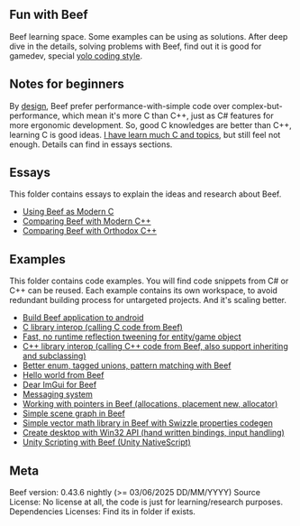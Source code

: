 Fun with Beef
-------------
Beef learning space. Some examples can be using as solutions.
After deep dive in the details, solving problems with Beef, find out it is good for gamedev, special [yolo coding style](https://github.com/a327ex/blog/issues/24).


Notes for beginners
-------------------
By [design](https://www.beeflang.org/docs/foreward/), Beef prefer performance-with-simple
code over complex-but-performance, which mean it's more C than C++, just as C# features for more ergonomic development. So, good C knowledges are better than C++, learning C is good ideas. [I have learn much C and topics](https://github.com/maihd/maicstyle), but still feel not enough. Details can find in essays sections. 


Essays
------
This folder contains essays to explain the ideas and research about Beef.
- [Using Beef as Modern C](/Essays/BeefForModernC)
- [Comparing Beef with Modern C++](/Essays/MordernC%2B%2BComparing)
- [Comparing Beef with Orthodox C++](/Essays/OrthodoxC%2B%2BComparing)


Examples
--------
This folder contains code examples. You will find code snippets from C# or C++ can be reused. Each example contains its own workspace, to avoid redundant building process for untargeted projects. And it's scaling better.
- [Build Beef application to android](/Examples/Android)
- [C library interop (calling C code from Beef)](/Examples/CInterop)
- [Fast, no runtime reflection tweening for entity/game object](/Examples/ComptimeTweening)
- [C++ library interop (calling C++ code from Beef, also support inheriting and subclassing)](/Examples/CppInterop)
- [Better enum, tagged unions, pattern matching with Beef](/Examples/Enum)
- [Hello world from Beef](/Examples/HelloWorld)
- [Dear ImGui for Beef](/Examples/ImGui)
- [Messaging system](/Examples/MessageSystem)
- [Working with pointers in Beef (allocations, placement new, allocator)](/Examples/Pointer)
- [Simple scene graph in Beef](/Examples/SceneGraph)
- [Simple vector math library in Beef with Swizzle properties codegen](/Examples/VectorMath)
- [Create desktop with Win32 API (hand written bindings, input handling)](/Examples/Win32Window)
- [Unity Scripting with Beef (Unity NativeScript)](/Examples/UnityScripting)


Meta
----
Beef version: 0.43.6 nightly (>= 03/06/2025 DD/MM/YYYY)
Source License: No license at all, the code is just for learning/research purposes.
Dependencies Licenses: Find its in folder if exists.